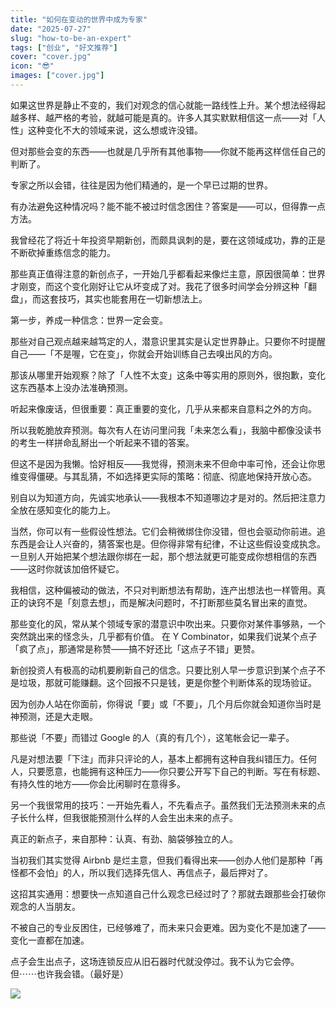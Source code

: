 ```yaml
---
title: "如何在变动的世界中成为专家"
date: "2025-07-27"
slug: "how-to-be-an-expert"
tags: ["创业", "好文推荐"]
cover: "cover.jpg"
icon: "😎"
images: ["cover.jpg"]
---
```

如果这世界是静止不变的，我们对观念的信心就能一路线性上升。某个想法经得起越多样、越严格的考验，就越可能是真的。许多人其实默默相信这一点——对「人性」这种变化不大的领域来说，这么想或许没错。



但对那些会变的东西——也就是几乎所有其他事物——你就不能再这样信任自己的判断了。



专家之所以会错，往往是因为他们精通的，是一个早已过期的世界。



有办法避免这种情况吗？能不能不被过时信念困住？答案是——可以，但得靠一点方法。



我曾经花了将近十年投资早期新创，而颇具讽刺的是，要在这领域成功，靠的正是不断砍掉重练信念的能力。



那些真正值得注意的新创点子，一开始几乎都看起来像烂主意，原因很简单：世界才刚变，而这个变化刚好让它从坏变成了对。我花了很多时间学会分辨这种「翻盘」，而这套技巧，其实也能套用在一切新想法上。



第一步，养成一种信念：世界一定会变。



那些对自己观点越来越笃定的人，潜意识里其实是认定世界静止。只要你不时提醒自己——「不是喔，它在变」，你就会开始训练自己去嗅出风的方向。



那该从哪里开始观察？除了「人性不太变」这条中等实用的原则外，很抱歉，变化这东西基本上没办法准确预测。



听起来像废话，但很重要：真正重要的变化，几乎从来都来自意料之外的方向。



所以我乾脆放弃预测。每次有人在访问里问我「未来怎么看」，我脑中都像没读书的考生一样拼命乱掰出一个听起来不错的答案。



但这不是因为我懒。恰好相反——我觉得，预测未来不但命中率可怜，还会让你思维变得僵硬。与其乱猜，不如选择更实际的策略：彻底、彻底地保持开放心态。



别自以为知道方向，先诚实地承认——我根本不知道哪边才是对的。然后把注意力全放在感知变化的能力上。



当然，你可以有一些假设性想法。它们会稍微绑住你没错，但也会驱动你前进。追东西是会让人兴奋的，猜答案也是。但你得非常有纪律，不让这些假设变成执念。
一旦别人开始把某个想法跟你绑在一起，那个想法就更可能变成你想相信的东西——这时你就该加倍怀疑它。



我相信，这种偏被动的做法，不只对判断想法有帮助，连产出想法也一样管用。真正的诀窍不是「刻意去想」，而是解决问题时，不打断那些莫名冒出来的直觉。



那些变化的风，常从某个领域专家的潜意识中吹出来。只要你对某件事够熟，一个突然跳出来的怪念头，几乎都有价值。
在 Y Combinator，如果我们说某个点子「疯了点」，那通常是称赞——搞不好还比「这点子不错」更赞。



新创投资人有极高的动机要刷新自己的信念。只要比别人早一步意识到某个点子不是垃圾，那就可能赚翻。这个回报不只是钱，更是你整个判断体系的现场验证。



因为创办人站在你面前，你得说「要」或「不要」，几个月后你就会知道你当时是神预测，还是大走眼。



那些说「不要」而错过 Google 的人（真的有几个），这笔帐会记一辈子。



凡是对想法要「下注」而非只评论的人，基本上都拥有这种自我纠错压力。任何人，只要愿意，也能拥有这种压力——你只要公开写下自己的判断。写在有标题、有持久性的地方——你会比闲聊时在意得多。



另一个我很常用的技巧：一开始先看人，不先看点子。虽然我们无法预测未来的点子长什么样，但我很能预测什么样的人会生出未来的点子。



真正的新点子，来自那种：认真、有劲、脑袋够独立的人。



当初我们其实觉得 Airbnb 是烂主意，但我们看得出来——创办人他们是那种「再怪都不会怕」的人，所以我们选择先信人、再信点子，最后押对了。



这招其实通用：想要快一点知道自己什么观念已经过时了？那就去跟那些会打破你观念的人当朋友。



不被自己的专业反困住，已经够难了，而未来只会更难。因为变化不是加速了——变化一直都在加速。



点子会生出点子，这场连锁反应从旧石器时代就没停过。我不认为它会停。
但⋯⋯也许我会错。（最好是）




![](https://prod-files-secure.s3.us-west-2.amazonaws.com/112d0858-5090-4d34-a606-b75eb8d65fd2/46476355-9cf3-4e99-9b7a-3531bc426380/1000202064.png?X-Amz-Algorithm=AWS4-HMAC-SHA256&X-Amz-Content-Sha256=UNSIGNED-PAYLOAD&X-Amz-Credential=ASIAZI2LB466VL7SSTWX%2F20250806%2Fus-west-2%2Fs3%2Faws4_request&X-Amz-Date=20250806T205447Z&X-Amz-Expires=3600&X-Amz-Security-Token=IQoJb3JpZ2luX2VjEEUaCXVzLXdlc3QtMiJGMEQCIFJwcS2sr1V7MDRBpkMd04EtRe%2FfeCE3n%2FrSjijk%2F%2B2bAiAtA2YKkOtr7BGDJ%2BHwuYkOWNa3dYwG57fHv4x9OEnHLSr%2FAwh9EAAaDDYzNzQyMzE4MzgwNSIM50%2F9UwLTSHuh8%2FBmKtwDMrg9qdzL84bPqzSgfa1NTt%2FE3h613xIRBsRrWf7es%2BJyq5Pdjr8vmaDXrDKLbh2%2FTZ2jC6keSFcV1v5c4hJwXpOhppklXPUtKilURGXxkqNcNs70oUxDYv%2FDnkSUQGEWcuJUcm086ur4YKe%2BS0XDooxemXEnLhP%2BS408f%2B0elenw7iDEJbg3fQWiubDa5PLz81DSOAox%2FZbNTWfqI1sPUkm3d8N7m5goXaC52lCyXQ1da4FrqrWmFmr%2BDxQCexHD326GeHYp4iTynZuCXx0Dja3YwdiuetuhAPewC7QE8YmMgvNbT37hXKPcUdT3PJcJtOLRVD3PRZUkfU8ulnNthBFmxPnwxgsPxZ9ZJa8YGBWHAKcMekZDHpPLuuclV8VIu3uMFLDq8Q9FBOByI5QT4GbNVYz2a87U6Y3PnRQIcf9XoZm7Njy1tLKZP2t2rB9fe%2Fkopr87yEod4qhYPnfRaCH3s2mgM3IS45ekdUu9HZBD1UMxnVH4fW8T4cvRcZra4XFMCxUFKysme2IvyEQl3UotX1KBuHzU25Tr2DvNFVDmswFdaEeDfjI6jJIsiiHkLvaFujHbN14meE43Y4joLXLlW%2FDYxSZxpwrg0935%2FJQa5HNnGHWCRsIB8CYwyfPOxAY6pgFQ04BXBu9%2FcKZXFSKSvJcjxp1YkFmSaq7sF9jIsxwxASD6mj994nDS9qjVqKLVk8Bwd7CXm2MNV8J9R%2Bo3dYYQ9DPN2zaj5Cpwr%2FBQg3NcQKbJ3KdOD83iyJml2VVElcP3SaGw6a2R99aHwcwSQkx0B7Mw6EaHVa6DgVTAXfY4Od7oxM3X%2B6gf9%2BjKPEMlxU1Vv2fbeDk13ggKc2cVhnHnpXypcXsk&X-Amz-Signature=920c3d53719929c935b8831350ac0a559ef6e9b3ac01e556d3fc858cdf510e3f&X-Amz-SignedHeaders=host&x-amz-checksum-mode=ENABLED&x-id=GetObject)

